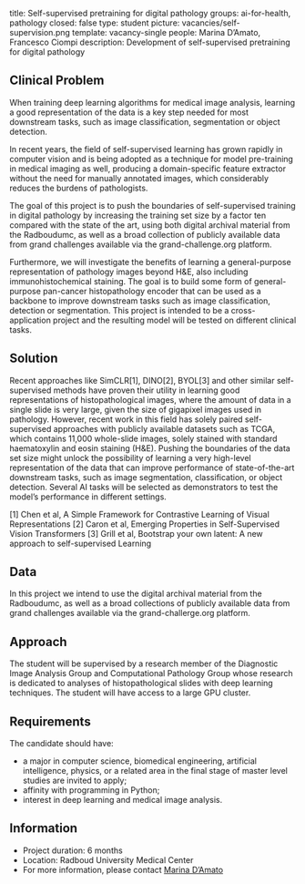 title: Self-supervised pretraining for digital pathology
groups: ai-for-health, pathology
closed: false
type: student
picture: vacancies/self-supervision.png
template: vacancy-single
people: Marina D’Amato, Francesco Ciompi
description: Development of self-supervised pretraining for digital pathology

## Clinical Problem
When training deep learning algorithms for medical image analysis, learning a good representation of the data is a key step needed for most downstream tasks, such as image classification, segmentation or object detection. 

In recent years, the field of self-supervised learning has grown rapidly in computer vision and is being adopted as a technique for model pre-training in medical imaging as well, producing a domain-specific feature extractor without the need for manually annotated images, which considerably reduces the burdens of pathologists. 

The goal of this project is to push the boundaries of self-supervised training in digital pathology by increasing the training set size by a factor ten compared with the state of the art, using both digital archival material from the Radboudumc, as well as a broad collection of publicly available data from grand challenges available via the grand-challenge.org platform. 

Furthermore, we will investigate the benefits of learning a general-purpose representation of pathology images beyond H&E, also including immunohistochemical staining. The goal is to build some form of general-purpose pan-cancer histopathology encoder that can be used as a backbone to improve downstream tasks such as image classification, detection or segmentation. This project is intended to be a cross-application project and the resulting model will be tested on different clinical tasks.

## Solution
Recent approaches like SimCLR[1], DINO[2], BYOL[3] and other similar self-supervised methods have proven their utility in learning good representations of histopathological images, where the amount of data in a single slide is very large, given the size of gigapixel images used in pathology. However, recent work in this field has solely paired self-supervised approaches with publicly available datasets such as TCGA, which contains 11,000 whole-slide images, solely stained with standard haematoxylin and eosin staining (H&E). Pushing the boundaries of the data set size might unlock the possibility of learning a very high-level representation of the data that can improve performance of state-of-the-art downstream tasks, such as image segmentation, classification, or object detection. Several AI tasks will be selected as demonstrators to test the model’s performance in different settings.

[1] Chen et al, A Simple Framework for Contrastive Learning of Visual Representations
[2] Caron et al, Emerging Properties in Self-Supervised Vision Transformers
[3] Grill et al, Bootstrap your own latent: A new approach to self-supervised Learning

## Data
In this project we intend to use the digital archival material from the Radboudumc, as well as a broad collections of publicly available data from grand challenges available via the grand-challerge.org platform.

## Approach
The student will be supervised by a research member of the Diagnostic Image Analysis Group and Computational Pathology Group whose research is dedicated to analyses of histopathological slides with deep learning techniques. The student will have access to a large GPU cluster.

## Requirements
The candidate should have: 
-	a major in computer science, biomedical engineering, artificial intelligence, physics, or a related area in the final stage of master level studies are invited to apply; 
-	affinity with programming in Python; 
-	interest in deep learning and medical image analysis.

## Information
-	Project duration: 6 months
-	Location: Radboud University Medical Center
-	For more information, please contact [Marina D’Amato](mailto:Marina.DAmato@radboudumc.nl)


